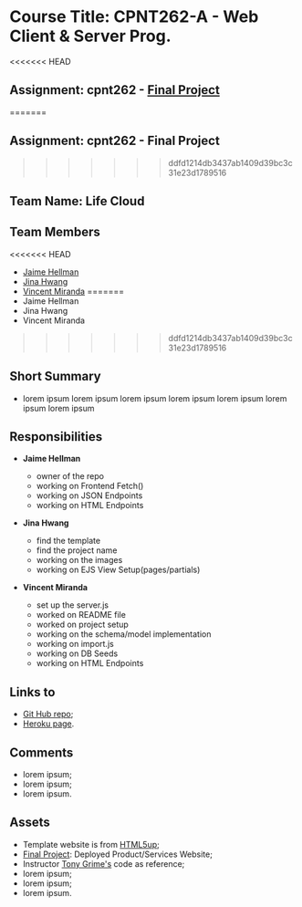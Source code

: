 # Course Title: CPNT262-A - Web Client & Server Prog.

<<<<<<< HEAD
## Assignment: cpnt262 - [Final Project](https://github.com/sait-wbdv/assessments/tree/master/cpnt262/final)
=======
## Assignment: cpnt262 - Final Project
>>>>>>> ddfd1214db3437ab1409d39bc3c31e23d1789516

## Team Name: Life Cloud

## Team Members
<<<<<<< HEAD
  - [Jaime Hellman](https://github.com/j-hellman)
  - [Jina Hwang](https://github.com/geumjinhwang)
  - [Vincent Miranda](https://github.com/vinceldric)
=======
  - Jaime Hellman
  - Jina Hwang
  - Vincent Miranda
>>>>>>> ddfd1214db3437ab1409d39bc3c31e23d1789516

## Short Summary
  - lorem ipsum lorem ipsum lorem ipsum lorem ipsum lorem ipsum lorem ipsum lorem ipsum 

## Responsibilities
  - **Jaime Hellman**
    - owner of the repo
    - working on Frontend Fetch()
    - working on JSON Endpoints
    - working on HTML Endpoints
  
  - **Jina Hwang**
    - find the template
    - find the project name
    - working on the images
    - working on EJS View Setup(pages/partials)

  - **Vincent Miranda**
    - set up the server.js
    - worked on README file
    - worked on project setup
    - working on the schema/model implementation
    - working on import.js
    - working on DB Seeds
    - working on HTML Endpoints

## Links to
  - [Git Hub repo](https://github.com/j-hellman/cpnt262-finalProject);
  - [Heroku page](https://cpnt262-final-project.herokuapp.com/).

## Comments
  - lorem ipsum;
  - lorem ipsum;
  - lorem ipsum.

## Assets
  - Template website is from [HTML5up](https://html5up.net/);
  - [Final Project](https://github.com/sait-wbdv/assessments/tree/master/cpnt262/final): Deployed Product/Services Website;
  - Instructor [Tony Grime's](https://github.com/acidtone) code as reference;
  - lorem ipsum;
  - lorem ipsum;
  - lorem ipsum.